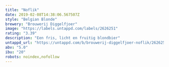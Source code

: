 ```yaml
---
title: "Noflik"
date: 2019-02-08T14:38:06.567507Z
style: "Belgian Blonde"
brewery: "Brouwerij Diggelfjoer"
image: "https://labels.untappd.com/labels/2626251"
rating: "3.39"
description: "Een fris, licht en fruitig blondbier"
untappd_url: "https://untappd.com/b/brouwerij-diggelfjoer-noflik/2626251"
abv: "5.0"
ibu: "20"
robots: noindex,nofollow
---
```

